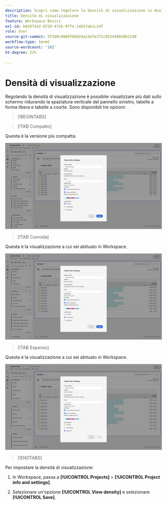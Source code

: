 ```yaml
---
description: Scopri come regolare la densità di visualizzazione in Analysis Workspace.
title: Densità di visualizzazione
feature: Workspace Basics
exl-id: b02672e2-0728-472b-97fe-14637ab1c2df
role: User
source-git-commit: 373d0c9989fb692da23efe371c65344093801140
workflow-type: tm+mt
source-wordcount: '102'
ht-degree: 22%

---
```


# Densità di visualizzazione

Regolando la densità di visualizzazione è possibile visualizzare più dati sullo schermo riducendo la spaziatura verticale del pannello sinistro, tabelle a forma libera e tabelle a coorte. Sono disponibili tre opzioni:

>[!BEGINTABS]

>[!TAB Compatto]

Questa è la versione più compatta.

![Densità di visualizzazione compatte.](assets/view-density-compact.png)

>[!TAB Comoda]

Questa è la visualizzazione a cui sei abituato in Workspace.

![Densità di visualizzazione espanse.](assets/view-density-comfortable.png)

>[!TAB Espanso]

Questa è la visualizzazione a cui sei abituato in Workspace.

![Densità di visualizzazione espanse.](assets/view-density-expanded.png)

>[!ENDTABS]


Per impostare la densità di visualizzazione:

1. In Workspace, passa a **[!UICONTROL Projects]** > **[!UICONTROL Project info and settings]**.

1. Selezionare un&#39;opzione **[!UICONTROL View density]** e selezionare **[!UICONTROL Save]**.
